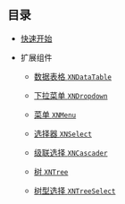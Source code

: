 ﻿## 目录

-   [快速开始](./GettingStarted.md)

-   扩展组件

    -   [数据表格 `XNDataTable`](./Component_DataTable.md)

    -   [下拉菜单 `XNDropdown`](./Component_Dropdown.md)

    -   [菜单 `XNMenu`](./Component_Menu.md)

    -   [选择器 `XNSelect`](./Component_Select.md)

    -   [级联选择 `XNCascader`](./Component_Cascader.md)

    -   [树 `XNTree`](./Component_Tree.md)

    -   [树型选择 `XNTreeSelect`](./Component_TreeSelect.md)
